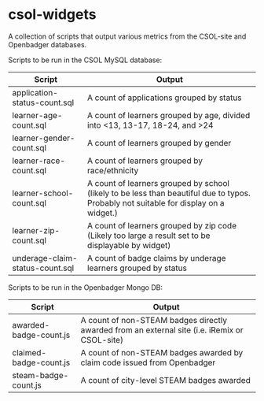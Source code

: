 csol-widgets
============

A collection of scripts that output various metrics from the CSOL-site and Openbadger databases.

Scripts to be run in the CSOL MySQL database:

Script                          | Output
--------------------------------|-----------------------------------
application-status-count.sql    | A count of applications grouped by status
learner-age-count.sql           | A count of learners grouped by age, divided into <13, 13-17, 18-24, and >24
learner-gender-count.sql        | A count of learners grouped by gender
learner-race-count.sql          | A count of learners grouped by race/ethnicity
learner-school-count.sql        | A count of learners grouped by school (likely to be less than beautiful due to typos.  Probably not suitable for display on a widget.)
learner-zip-count.sql           | A count of learners grouped by zip code (Likely too large a result set to be displayable by widget)
underage-claim-status-count.sql | A count of badge claims by underage learners grouped by status

Scripts to be run in the Openbadger Mongo DB:

Script                          | Output
--------------------------------|-----------------------------------
awarded-badge-count.js          | A count of non-STEAM badges directly awarded from an external site (i.e. iRemix or CSOL-site)
claimed-badge-count.js          | A count of non-STEAM badges awarded by claim code issued from Openbadger
steam-badge-count.js            | A count of city-level STEAM badges awarded